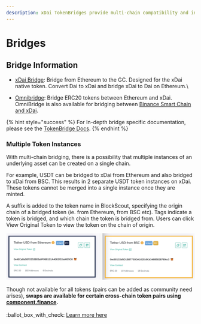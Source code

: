 ```yaml
---
description: xDai TokenBridges provide multi-chain compatibility and interoperability
---
```


# Bridges

## Bridge Information

* [xDai Bridge](converting-xdai-via-bridge/): Bridge from Ethereum to the GC.  Designed for the xDai native token. Convert Dai to xDai and bridge xDai to Dai on Ethereum.\

* [Omnibridge](omnibridge/): Bridge ERC20 tokens between Ethereum and xDai. OmniBridge is also available for bridging between [Binance Smart Chain and xDai](omnibridge/binance-smart-chain-omnibridge/).

{% hint style="success" %}
For In-depth bridge specific documentation, please see the [TokenBridge Docs](https://docs.tokenbridge.net/).
{% endhint %}

### Multiple Token Instances

With multi-chain bridging, there is a possibility that multiple instances of an underlying asset can be created on a single chain.&#x20;

For example, USDT can be bridged to xDai from Ethereum and also bridged to xDai from BSC. This results in 2 separate USDT token instances on xDai. These tokens cannot be merged into a single instance once they are minted.&#x20;

A suffix is added to the token name in BlockScout, specifying the origin chain of a bridged token (ie. from Ethereum, from BSC etc). Tags indicate a token is bridged, and which chain the token is bridged from. Users can click View Original Token to view the token on the chain of origin.

![Tether on xDai: 1 is bridged from ETH, the other from BSC](../../.gitbook/assets/tether1.png)

Though not available for all tokens (pairs can be added as community need arises), **swaps are available for certain cross-chain token pairs using** [**component.finance**](https://xdai.component.finance/)**.**\
\
&#x20;:ballot\_box\_with\_check: [Learn more here](../../about-gc/project-spotlights/component-finance.md)
